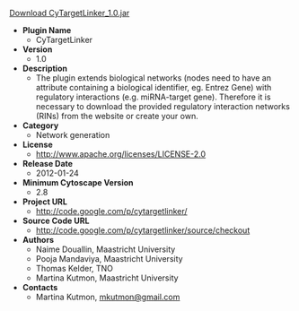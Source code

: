 <a href="CyTargetLinker_1.0.jar">Download CyTargetLinker_1.0.jar</a>

* __Plugin Name__
  * CyTargetLinker
* __Version__
  * 1.0
* __Description__
  * The plugin extends biological networks (nodes need to have an attribute containing a biological identifier, eg. Entrez Gene) with regulatory interactions (e.g. miRNA-target gene). Therefore it is necessary to download the provided regulatory interaction networks (RINs) from the website or create your own.<br>
* __Category__
  * Network generation
* __License__
  * http://www.apache.org/licenses/LICENSE-2.0
* __Release Date__
  * 2012-01-24
* __Minimum Cytoscape Version__
  * 2.8
* __Project URL__
  * http://code.google.com/p/cytargetlinker/
* __Source Code URL__
  * http://code.google.com/p/cytargetlinker/source/checkout
* __Authors__
  * Naime Douallin, Maastricht University
  * Pooja Mandaviya, Maastricht University
  * Thomas Kelder, TNO
  * Martina Kutmon, Maastricht University
* __Contacts__
  * Martina Kutmon, mkutmon@gmail.com
